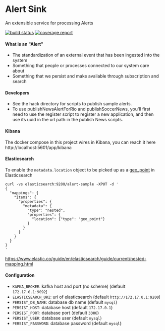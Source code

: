 Alert Sink
===

An extensible service for processing Alerts

[![build status](https://gitorious.ctc.com/gitlab/big/alert-sink/badges/master/build.svg)](https://gitorious.ctc.com/gitlab/big/alert-sink/commits/master)
[![coverage report](https://gitorious.ctc.com/gitlab/big/alert-sink/badges/master/coverage.svg)](https://gitorious.ctc.com/gitlab/big/alert-sink/commits/master)

#### What is an "Alert"

- The standardization of an external event that has been ingested into the system
- Something that people or processes connected to our system care about
- Something that we persist and make available through subscription and search

#### Developers

- See the hack directory for scripts to publish sample alerts.
- To use publishNewsAlertForRio and publishSoccerNews, you'll first need to use the register script to register a new application, and then use its uuid in the url path in the publish News scripts.

#### Kibana

The docker compose in this project wires in Kibana, you can reach it here http://localhost:5601/app/kibana

#### Elasticsearch

To enable the `metadata.location` object to be picked up as a [geo_point](https://www.elastic.co/guide/en/elasticsearch/reference/current/geo-point.html) in Elasticsearch

```
curl -vs elasticsearch:9200/alert-sample -XPUT -d '
{
  "mappings": {
    "items": {
      "properties": {
        "metadata": {
          "type": "nested",
          "properties": {
            "location": {"type": "geo_point"}
          }
        }
      }
    }
  }
}
'
```

https://www.elastic.co/guide/en/elasticsearch/guide/current/nested-mapping.html

#### Configuration

- `KAFKA_BROKER`: kafka host and port (no scheme) (default `172.17.0.1:9092`)
- `ELASTICSEARCH_URI`: uri of elasticsearch (default `http://172.17.0.1:9200`)
- `PERSIST_DB_NAME`: database db name (default `mysql`)
- `PERSIST_HOST`: database host (default `172.17.0.1`)
- `PERSIST_PORT`: database port (default `3306`)
- `PERSIST_USER`: database user (default `mysql`)
- `PERSIST_PASSWORD`: database password (default `mysql`)
